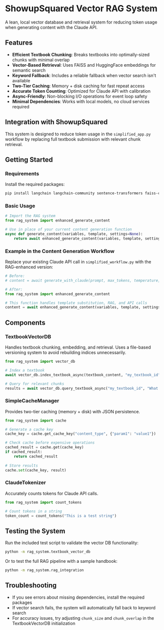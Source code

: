 # ShowupSquared Vector RAG System

A lean, local vector database and retrieval system for reducing token usage when generating content with the Claude API.

## Features

- **Efficient Textbook Chunking**: Breaks textbooks into optimally-sized chunks with minimal overlap
- **Vector-Based Retrieval**: Uses FAISS and HuggingFace embeddings for semantic search
- **Keyword Fallback**: Includes a reliable fallback when vector search isn't available
- **Two-Tier Caching**: Memory + disk caching for fast repeat access
- **Accurate Token Counting**: Optimized for Claude API with calibration
- **Async-Friendly**: Non-blocking I/O operations for event loop safety
- **Minimal Dependencies**: Works with local models, no cloud services required

## Integration with ShowupSquared

This system is designed to reduce token usage in the `simplified_app.py` workflow by replacing full textbook submission with relevant chunk retrieval.

## Getting Started

### Requirements

Install the required packages:

```bash
pip install langchain langchain-community sentence-transformers faiss-cpu tiktoken
```

### Basic Usage

```python
# Import the RAG system
from rag_system import enhanced_generate_content

# Use in place of your current content generation function
async def generate_content(variables, template, settings=None):
    return await enhanced_generate_content(variables, template, settings)
```

### Example in the Content Generation Workflow

Replace your existing Claude API call in `simplified_workflow.py` with the RAG-enhanced version:

```python
# Before:
# content = await generate_with_claude(prompt, max_tokens, temperature, model)

# After:
from rag_system import enhanced_generate_content

# This function handles template substitution, RAG, and API calls
content = await enhanced_generate_content(variables, template, settings)
```

## Components

### TextbookVectorDB

Handles textbook chunking, embedding, and retrieval. Uses a file-based versioning system to avoid rebuilding indices unnecessarily.

```python
from rag_system import vector_db

# Index a textbook
await vector_db.index_textbook_async(textbook_content, "my_textbook_id")

# Query for relevant chunks 
results = await vector_db.query_textbook_async("my_textbook_id", "What is academic integrity?")
```

### SimpleCacheManager

Provides two-tier caching (memory + disk) with JSON persistence.

```python
from rag_system import cache

# Generate a cache key
cache_key = cache.get_cache_key("content_type", {"param1": "value1"})

# Check cache before expensive operations
cached_result = cache.get(cache_key)
if cached_result:
    return cached_result
    
# Store results
cache.set(cache_key, result)
```

### ClaudeTokenizer

Accurately counts tokens for Claude API calls.

```python
from rag_system import count_tokens

# Count tokens in a string
token_count = count_tokens("This is a test string")
```

## Testing the System

Run the included test script to validate the vector DB functionality:

```bash
python -m rag_system.textbook_vector_db
```

Or to test the full RAG pipeline with a sample handbook:

```bash
python -m rag_system.rag_integration
```

## Troubleshooting

- If you see errors about missing dependencies, install the required packages
- If vector search fails, the system will automatically fall back to keyword search
- For accuracy issues, try adjusting `chunk_size` and `chunk_overlap` in the TextbookVectorDB initialization
